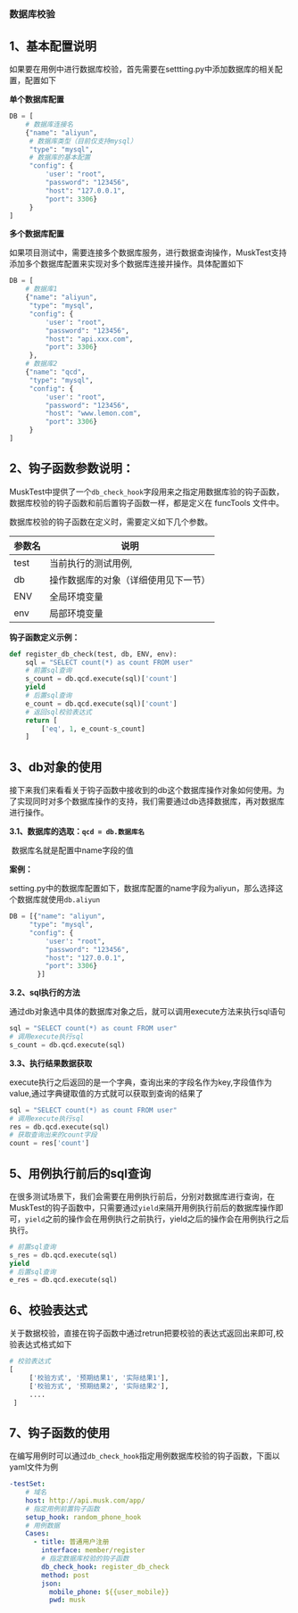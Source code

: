 # 


### 数据库校验

## 1、基本配置说明

如果要在用例中进行数据库校验，首先需要在settting.py中添加数据库的相关配置，配置如下

**单个数据库配置**

```python
DB = [
	# 数据库连接名
    {"name": "aliyun",
     # 数据库类型（目前仅支持mysql）
     "type": "mysql",
     # 数据库的基本配置
     "config": {
         'user': "root",
         "password": "123456",
         "host": "127.0.0.1",
         "port": 3306}
     }
]
```

**多个数据库配置**

如果项目测试中，需要连接多个数据库服务，进行数据查询操作，MuskTest支持添加多个数据库配置来实现对多个数据库连接并操作。具体配置如下

```python
DB = [
    # 数据库1
    {"name": "aliyun",
     "type": "mysql",
     "config": {
         'user': "root",
         "password": "123456",
         "host": "api.xxx.com",
         "port": 3306}
     },
    # 数据库2
    {"name": "qcd",
     "type": "mysql",
     "config": {
         'user': "root",
         "password": "123456",
         "host": "www.lemon.com",
         "port": 3306}
     }
]
```



## 2、钩子函数参数说明：

MuskTest中提供了一个`db_check_hook`字段用来之指定用数据库验的钩子函数，数据库校验的钩子函数和前后置钩子函数一样，都是定义在 funcTools 文件中。

数据库校验的钩子函数在定义时，需要定义如下几个参数。

| 参数名 | 说明                                 |
| ------ | ------------------------------------ |
| test   | 当前执行的测试用例,                  |
| db     | 操作数据库的对象（详细使用见下一节） |
| ENV    | 全局环境变量                         |
| env    | 局部环境变量                         |

**钩子函数定义示例：**

```python
def register_db_check(test, db, ENV, env):
    sql = "SELECT count(*) as count FROM user"
    # 前置sql查询
    s_count = db.qcd.execute(sql)['count']
    yield
    # 后置sql查询
    e_count = db.qcd.execute(sql)['count']
    # 返回sql校验表达式
    return [
        ['eq', 1, e_count-s_count]
    ]
```

## 3、db对象的使用

接下来我们来看看关于钩子函数中接收到的db这个数据库操作对象如何使用。为了实现同时对多个数据库操作的支持，我们需要通过db选择数据库，再对数据库进行操作。

**3.1、数据库的选取：`qcd = db.数据库名  `**

​		数据库名就是配置中name字段的值

**案例：**

setting.py中的数据库配置如下，数据库配置的name字段为aliyun，那么选择这个数据库就使用`db.aliyun`

```python
DB = [{"name": "aliyun",
     "type": "mysql",
     "config": {
         'user': "root",
         "password": "123456",
         "host": "127.0.0.1",
         "port": 3306}
       }]
```

**3.2、sql执行的方法**

通过db对象选中具体的数据库对象之后，就可以调用execute方法来执行sql语句

```python
sql = "SELECT count(*) as count FROM user"
# 调用execute执行sql
s_count = db.qcd.execute(sql)
```

**3.3、执行结果数据获取**

execute执行之后返回的是一个字典，查询出来的字段名作为key,字段值作为value,通过字典键取值的方式就可以获取到查询的结果了

```python
sql = "SELECT count(*) as count FROM user"
# 调用execute执行sql
res = db.qcd.execute(sql)
# 获取查询出来的count字段
count = res['count']
```



## 5、用例执行前后的sql查询

在很多测试场景下，我们会需要在用例执行前后，分别对数据库进行查询，在MuskTest的钩子函数中，只需要通过`yield`来隔开用例执行前后的数据库操作即可，`yield`之前的操作会在用例执行之前执行，yield之后的操作会在用例执行之后执行。

```python
# 前置sql查询
s_res = db.qcd.execute(sql)
yield
# 后置sql查询
e_res = db.qcd.execute(sql)
```

## 6、校验表达式

关于数据校验，直接在钩子函数中通过retrun把要校验的表达式返回出来即可,校验表达式格式如下

```python
# 校验表达式
[
     ['校验方式', '预期结果1', '实际结果1'],
     ['校验方式', '预期结果2', '实际结果2'],
     ....
 ]
```



## 7、钩子函数的使用

在编写用例时可以通过`db_check_hook`指定用例数据库校验的钩子函数，下面以yaml文件为例

```yaml
-testSet:
    # 域名
    host: http://api.musk.com/app/
    # 指定用例前置钩子函数
    setup_hook: random_phone_hook
    # 用例数据
    Cases:
      - title: 普通用户注册
        interface: member/register
        # 指定数据库校验的钩子函数
        db_check_hook: register_db_check
        method: post
        json:
          mobile_phone: ${{user_mobile}}
          pwd: musk
```




